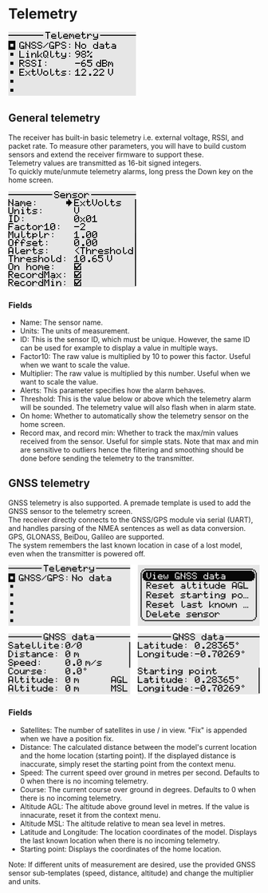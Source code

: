 # Telemetry

<p align="left">
<img src="images/screenshots/telemetry.png"/>
</p>

## General telemetry
The receiver has built-in basic telemetry i.e. external voltage, RSSI, and packet rate. 
To measure other parameters, you will have to build custom sensors and extend the receiver firmware to support these.  
Telemetry values are transmitted as 16-bit signed integers.  
To quickly mute/unmute telemetry alarms, long press the Down key on the home screen.

<p align="left">
<img src="images/screenshots/telemetry_sensor_edit.png"/>
</p>

### Fields
- Name: The sensor name.
- Units: The units of measurement.
- ID: This is the sensor ID, which must be unique. However, the same ID can be used for example to display a value in multiple ways.
- Factor10: The raw value is multiplied by 10 to power this factor. Useful when we want to scale the value.
- Multiplier: The raw value is multiplied by this number. Useful when we want to scale the value.
- Alerts: This parameter specifies how the alarm behaves.
- Threshold: This is the value below or above which the telemetry alarm will be sounded. The telemetry value will also flash when in alarm state.
- On home: Whether to automatically show the telemetry sensor on the home screen.
- Record max, and record min: Whether to track the max/min values received from the sensor. Useful 
for simple stats. Note that max and min are sensitive to outliers hence the filtering and smoothing
should be done before sending the telemetry to the transmitter.

## GNSS telemetry
GNSS telemetry is also supported. A premade template is used to add the GNSS sensor to the telemetry screen.  
The receiver directly connects to the GNSS/GPS module via serial (UART), and handles parsing of the NMEA sentences 
as well as data conversion. GPS, GLONASS, BeiDou, Galileo are supported.  
The system remembers the last known location in case of a lost model, even when the transmitter is powered off.

<p align="left">
<img src="images/screenshots/telemetry_gnss.png"/>
</p>

### Fields
- Satellites: The number of satellites in use / in view. "Fix" is appended when we have a position fix.
- Distance: The calculated distance between the model's current location and the home location (starting point). 
If the displayed distance is inaccurate, simply reset the starting point from the context menu. 
- Speed: The current speed over ground in metres per second. Defaults to 0 when there is no incoming telemetry.
- Course: The current course over ground in degrees. Defaults to 0 when there is no incoming telemetry.
- Altitude AGL: The altitude above ground level in metres. If the value is innacurate, reset it from the context menu.
- Altitude MSL: The altitude relative to mean sea level in metres.
- Latitude and Longitude: The location coordinates of the model. 
Displays the last known location when there is no incoming telemetry.
- Starting point: Displays the coordinates of the home location.

Note:
If different units of measurement are desired, use the provided GNSS sensor sub-templates (speed, distance, altitude) and change the multiplier and units.
